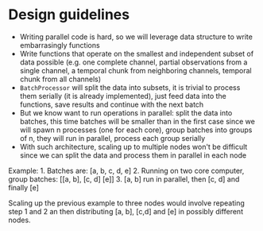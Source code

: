 # Design guidelines

* Writing parallel code is hard, so we will leverage data structure to write embarrasingly functions
* Write functions that operate on the smallest and independent subset of data possible (e.g. one complete channel, partial observations from a single channel, a temporal chunk from neighboring channels, temporal chunk from all channels)
* `BatchProcessor` will split the data into subsets, it is trivial to process them serially (it is already implemented), just feed data into the functions, save results and continue with the next batch
* But we know want to run operations in parallel: split the data into batches, this time batches will be smaller than in the first case since we will spawn n processes (one for each core), group batches into groups of n, they will run in parallel, process each group serially
* With such architecture, scaling up to multiple nodes won't be difficult since we can split the data and process them in parallel in each node

Example:
    1. Batches are: [a, b, c, d, e]
    2. Running on two core computer, group batches:  [[a, b], [c, d] [e]]
    3. [a, b] run in parallel, then [c, d] and finally [e]

Scaling up the previous example to three nodes would involve repeating step 1 and 2 an then distributing [a, b], [c,d] and [e] in possibly different nodes.
